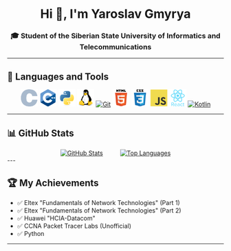 <h1 align="center">Hi 👋, I'm Yaroslav Gmyrya</h1>

<h3 align="center">🎓 Student of the Siberian State University of Informatics and Telecommunications</h3>

---

## 🧰 Languages and Tools

<p align="center">
  <a href="https://www.cprogramming.com/" target="_blank"><img src="https://raw.githubusercontent.com/devicons/devicon/master/icons/c/c-original.svg" alt="C" width="40" height="40"/></a>
  <a href="https://www.w3schools.com/cpp/" target="_blank"><img src="https://raw.githubusercontent.com/devicons/devicon/master/icons/cplusplus/cplusplus-original.svg" alt="C++" width="40" height="40"/></a>
  <a href="https://www.python.org" target="_blank"><img src="https://raw.githubusercontent.com/devicons/devicon/master/icons/python/python-original.svg" alt="Python" width="40" height="40"/></a>
  <a href="https://www.linux.org/" target="_blank"><img src="https://raw.githubusercontent.com/devicons/devicon/master/icons/linux/linux-original.svg" alt="Linux" width="40" height="40"/></a>
  <a href="https://git-scm.com/" target="_blank"><img src="https://www.vectorlogo.zone/logos/git-scm/git-scm-icon.svg" alt="Git" width="40" height="40"/></a>
  <a href="https://www.w3.org/html/" target="_blank"><img src="https://raw.githubusercontent.com/devicons/devicon/master/icons/html5/html5-original-wordmark.svg" alt="HTML" width="40" height="40"/></a>
  <a href="https://www.w3schools.com/css/" target="_blank"><img src="https://raw.githubusercontent.com/devicons/devicon/master/icons/css3/css3-original-wordmark.svg" alt="CSS" width="40" height="40"/></a>
  <a href="https://developer.mozilla.org/en-US/docs/Web/JavaScript" target="_blank"><img src="https://raw.githubusercontent.com/devicons/devicon/master/icons/javascript/javascript-original.svg" alt="JS" width="40" height="40"/></a>
  <a href="https://reactjs.org/" target="_blank"><img src="https://raw.githubusercontent.com/devicons/devicon/master/icons/react/react-original-wordmark.svg" alt="React" width="40" height="40"/></a>
  <a href="https://kotlinlang.org" target="_blank"><img src="https://www.vectorlogo.zone/logos/kotlinlang/kotlinlang-icon.svg" alt="Kotlin" width="40" height="40"/></a>
</p>

---

## 📊 GitHub Stats

<div align="center" style="display: flex; gap: 40px; justify-content: center; flex-wrap: wrap;">
  <a href="https://github.com/YaroslavGmyrya/github-readme-stats" target="_blank">
    <img src="https://github-readme-stats.vercel.app/api?username=YaroslavGmyrya&theme=dark&show_icons=true&rank_icon=github" width="400" height="200" alt="GitHub Stats"/>
  </a>
  <a href="https://github.com/YaroslavGmyrya/github-readme-stats" target="_blank">
    <img src="https://github-readme-stats.vercel.app/api/top-langs/?username=YaroslavGmyrya&langs_count=8&theme=dark" width="400" height="200" alt="Top Languages"/>
  </a>
</div>
---

## 🏆 My Achievements

- ✅ Eltex "Fundamentals of Network Technologies" (Part 1)  
- ✅ Eltex "Fundamentals of Network Technologies" (Part 2)  
- ✅ Huawei "HCIA-Datacom"  
- ✅ CCNA Packet Tracer Labs (Unofficial)  
- ✅ Python  

---
